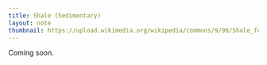 ```yaml
---
title: Shale (Sedimentary)
layout: note
thumbnail: https://upload.wikimedia.org/wikipedia/commons/9/98/Shale_formation%2C_Marble_Canyon%2C_Kootenay_National_Park%2C_British_Columbia%2C_2025-07-11.jpg
---
```

Coming soon.

